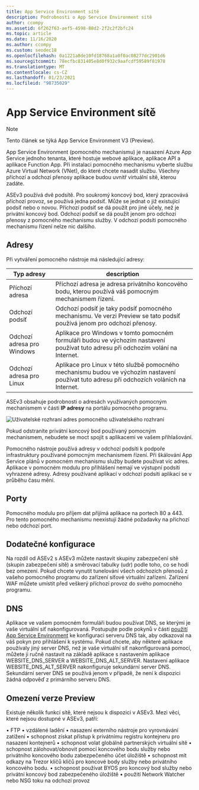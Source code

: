 ```yaml
---
title: App Service Environment sítě
description: Podrobnosti o App Service Environment sítě
author: ccompy
ms.assetid: 6f262f63-aef5-4598-88d2-2f2c2f2bfc24
ms.topic: article
ms.date: 11/16/2020
ms.author: ccompy
ms.custom: seodec18
ms.openlocfilehash: 0a1221a8de10fd18768a1a0f0ac08277dc2901d6
ms.sourcegitcommit: 78ecfbc831405e8d0f932c9aafcdf59589f81978
ms.translationtype: MT
ms.contentlocale: cs-CZ
ms.lasthandoff: 01/23/2021
ms.locfileid: "98735029"
---
```

# <a name="app-service-environment-networking"></a>App Service Environment sítě

> [!NOTE]
> Tento článek se týká App Service Environment V3 (Preview).
> 

App Service Environment (pomocného mechanismu) je nasazení Azure App Service jednoho tenanta, které hostuje webové aplikace, aplikace API a aplikace Function App. Při instalaci pomocného mechanismu vyberte službu Azure Virtual Network (VNet), do které chcete nasadit službu. Všechny příchozí a odchozí přenosy aplikace budou uvnitř virtuální sítě, kterou zadáte.  

ASEv3 používá dvě podsítě.  Pro soukromý koncový bod, který zpracovává příchozí provoz, se používá jedna podsíť. Může se jednat o již existující podsíť nebo o novou.  Příchozí podsíť se dá použít pro jiné účely, než je privátní koncový bod. Odchozí podsíť se dá použít jenom pro odchozí přenosy z pomocného mechanismu služby. V odchozí podsíti pomocného mechanismu řízení nelze nic dalšího.

## <a name="addresses"></a>Adresy 
Při vytváření pomocného nástroje má následující adresy:

| Typ adresy | description |
|--------------|-------------|
| Příchozí adresa | Příchozí adresa je adresa privátního koncového bodu, kterou používá váš pomocným mechanismem řízení. |
| Odchozí podsíť | Odchozí podsíť je taky podsíť pomocného mechanismu. Ve verzi Preview se tato podsíť používá jenom pro odchozí přenosy. |
| Odchozí adresa pro Windows | Aplikace pro Windows v tomto pomocném formuláři budou ve výchozím nastavení používat tuto adresu při odchozím volání na Internet. |
| Odchozí adresa pro Linux | Aplikace pro Linux v této službě pomocného mechanismu budou ve výchozím nastavení používat tuto adresu při odchozích voláních na Internet. |

ASEv3 obsahuje podrobnosti o adresách využívaných pomocným mechanismem v části **IP adresy** na portálu pomocného programu.

![Uživatelské rozhraní adres pomocného uživatelského rozhraní](./media/networking/networking-ip-addresses.png)

Pokud odstraníte privátní koncový bod používaný pomocným mechanismem, nebudete se moct spojit s aplikacemi ve vašem přihlašování.  

Pomocného nástroje používá adresy v odchozí podsíti k podpoře infrastruktury používané pomocným mechanismem řízení. Při škálování App Service plánů v pomocném mechanismu služby budete používat víc adres. Aplikace v pomocném modulu pro přihlášení nemají ve výstupní podsíti vyhrazené adresy. Adresy používané aplikací v odchozí podsíti aplikací se v průběhu času mění.

## <a name="ports"></a>Porty

Pomocného modulu pro příjem dat přijímá aplikace na portech 80 a 443.  Pro tento pomocného mechanismu neexistují žádné požadavky na příchozí nebo odchozí port. 

## <a name="extra-configurations"></a>Dodatečné konfigurace

Na rozdíl od ASEv2 s ASEv3 můžete nastavit skupiny zabezpečení sítě (skupin zabezpečení sítě) a směrovací tabulky (udr) podle toho, co se hodí bez omezení. Pokud chcete vynutit tunelování všech odchozích přenosů z vašeho pomocného programu do zařízení síťové virtuální zařízení. Zařízení WAF můžete umístit před veškerý příchozí provoz do svého pomocného programu. 

## <a name="dns"></a>DNS

Aplikace ve vašem pomocném formuláři budou používat DNS, se kterými je vaše virtuální síť nakonfigurovaná. Postupujte podle pokynů v části [použití App Service Environment](./using.md#dns-configuration) ke konfiguraci serveru DNS tak, aby odkazoval na váš pokyn pro přihlášení k systému. Pokud chcete, aby některé aplikace používaly jiný server DNS, než je vaše virtuální síť nakonfigurovaná pomocí, můžete ji ručně nastavit na základě aplikace s nastavením aplikace WEBSITE_DNS_SERVER a WEBSITE_DNS_ALT_SERVER. Nastavení aplikace WEBSITE_DNS_ALT_SERVER nakonfiguruje sekundární server DNS. Sekundární server DNS se používá jenom v případě, že není k dispozici žádná odpověď z primárního serveru DNS. 

## <a name="preview-limitation"></a>Omezení verze Preview

Existuje několik funkcí sítě, které nejsou k dispozici v ASEv3.  Mezi věci, které nejsou dostupné v ASEv3, patří:

• FTP • vzdálené ladění • nasazení externího nástroje pro vyrovnávání zatížení • schopnost získat přístup k privátnímu registru kontejneru pro nasazení kontejnerů • schopnost volat globálně partnerských virtuální sítě • schopnost zálohovat/obnovit pomocí koncového bodu služby nebo privátního koncového bodu zabezpečeného účet úložiště • schopnost mít odkazy na Trezor klíčů klíčů pro koncové body služby nebo privátního koncového bodu. • schopnost používat BYOS pro koncový bod služby nebo privátní koncový bod zabezpečeného úložiště • použití Network Watcher nebo NSG toku na odchozí provoz
    
    